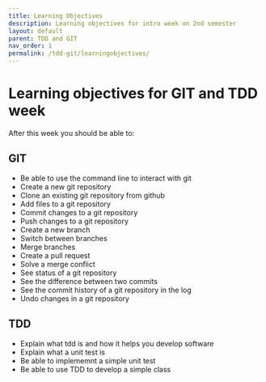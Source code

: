 ```yaml
---
title: Learning Objectives
description: Learning objectives for intro week on 2nd semester
layout: default
parent: TDD and GIT
nav_order: 1
permalink: /tdd-git/learningobjectives/
---
```



# Learning objectives for GIT and TDD week

After this week you should be able to:

## GIT

- Be able to use the command line to interact with git
- Create a new git repository
- Clone an existing git repository from github
- Add files to a git repository
- Commit changes to a git repository
- Push changes to a git repository
- Create a new branch
- Switch between branches
- Merge branches
- Create a pull request
- Solve a merge conflict
- See status of a git repository
- See the difference between two commits
- See the commit history of a git repository in the log
- Undo changes in a git repository

## TDD

- Explain what tdd is and how it helps you develop software
- Explain what a unit test is
- Be able to implememnt a simple unit test
- Be able to use TDD to develop a simple class
